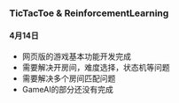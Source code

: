 ### TicTacToe & ReinforcementLearning

  
#### 4月14日
* 网页版的游戏基本功能开发完成
* 需要解决开房间，难度选择，状态机等问题
* 需要解决多个房间匹配问题
* GameAI的部分还没有完成
